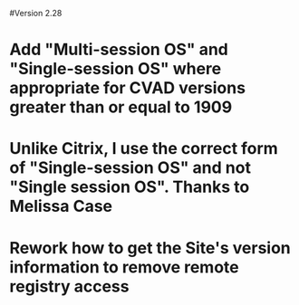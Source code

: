 #Version 2.28
#	Add "Multi-session OS" and "Single-session OS" where appropriate for CVAD versions greater than or equal to 1909
#		Unlike Citrix, I use the correct form of "Single-session OS" and not "Single session OS". Thanks to Melissa Case
#	Rework how to get the Site's version information to remove remote registry access
